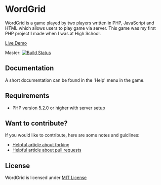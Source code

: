 # WordGrid
WordGrid is a game played by two players written in PHP, JavaScript and HTML which allows users to play game via server. This game was my first PHP project I made when I was at High School.

[Live Demo](http://muntashir.bplaced.net/WordGrid)

Master: [![Build Status](https://travis-ci.org/MuntashirAkon/WordGrid.png?branch=master)](http://travis-ci.org/MuntashirAkon/WordGrid)

## Documentation

A short documentation can be found in the 'Help' menu in the game.

## Requirements
 * PHP version 5.2.0 or higher with server setup

## Want to contribute?

If you would like to contribute, here are some notes and guidlines:
 - [Helpful article about forking](https://help.github.com/articles/fork-a-repo/ "Forking a Github repository")
 - [Helpful article about pull requests](https://help.github.com/articles/using-pull-requests/ "Pull Requests")


## License
WordGrid is licensed under [MIT License](https://github.com/MuntashirAkon/WordGrid/blob/master/LICENSE)
